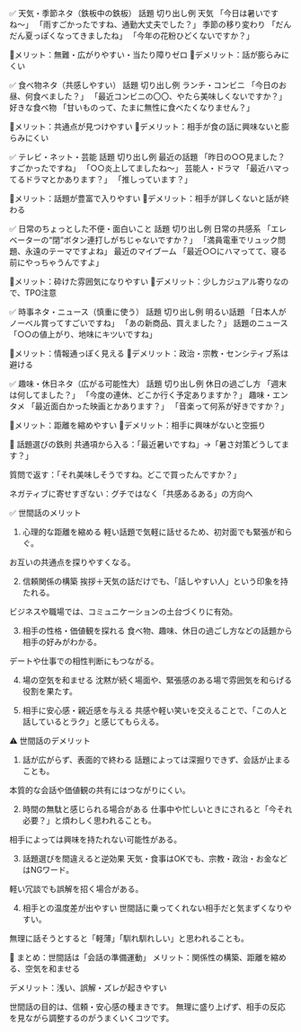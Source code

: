 ✅ 天気・季節ネタ（鉄板中の鉄板）
話題	切り出し例
天気	「今日は暑いですね〜」
「雨すごかったですね、通勤大丈夫でした？」
季節の移り変わり	「だんだん夏っぽくなってきましたね」
「今年の花粉ひどくないですか？」

🔸メリット：無難・広がりやすい・当たり障りゼロ
🔸デメリット：話が膨らみにくい

✅ 食べ物ネタ（共感しやすい）
話題	切り出し例
ランチ・コンビニ	「今日のお昼、何食べました？」
「最近コンビニの〇〇、やたら美味しくないですか？」
好きな食べ物	「甘いものって、たまに無性に食べたくなりません？」

🔸メリット：共通点が見つけやすい
🔸デメリット：相手が食の話に興味ないと膨らみにくい

✅ テレビ・ネット・芸能
話題	切り出し例
最近の話題	「昨日の○○見ました？すごかったですね」
「○○炎上してましたね〜」
芸能人・ドラマ	「最近ハマってるドラマとかあります？」
「推しっています？」

🔸メリット：話題が豊富で入りやすい
🔸デメリット：相手が詳しくないと話が終わる

✅ 日常のちょっとした不便・面白いこと
話題	切り出し例
日常の共感系	「エレベーターの“閉”ボタン連打しがちじゃないですか？」
「満員電車でリュック問題、永遠のテーマですよね」
最近のマイブーム	「最近○○にハマってて、寝る前にやっちゃうんですよ」

🔸メリット：砕けた雰囲気になりやすい
🔸デメリット：少しカジュアル寄りなので、TPO注意

✅ 時事ネタ・ニュース（慎重に使う）
話題	切り出し例
明るい話題	「日本人がノーベル賞ってすごいですね」
「あの新商品、買えました？」
話題のニュース	「○○の値上がり、地味にキツいですね」

🔸メリット：情報通っぽく見える
🔸デメリット：政治・宗教・センシティブ系は避ける

✅ 趣味・休日ネタ（広がる可能性大）
話題	切り出し例
休日の過ごし方	「週末は何してました？」
「今度の連休、どこか行く予定ありますか？」
趣味・エンタメ	「最近面白かった映画とかあります？」
「音楽って何系が好きですか？」

🔸メリット：距離を縮めやすい
🔸デメリット：相手に興味がないと空振り

🎯 話題選びの鉄則
共通項から入る：「最近暑いですね」→「暑さ対策どうしてます？」

質問で返す：「それ美味しそうですね。どこで買ったんですか？」

ネガティブに寄せすぎない：グチではなく「共感あるある」の方向へ

✅ 世間話のメリット
1. 心理的な距離を縮める
軽い話題で気軽に話せるため、初対面でも緊張が和らぐ。

お互いの共通点を探りやすくなる。

2. 信頼関係の構築
挨拶＋天気の話だけでも、「話しやすい人」という印象を持たれる。

ビジネスや職場では、コミュニケーションの土台づくりに有効。

3. 相手の性格・価値観を探れる
食べ物、趣味、休日の過ごし方などの話題から相手の好みがわかる。

デートや仕事での相性判断にもつながる。

4. 場の空気を和ませる
沈黙が続く場面や、緊張感のある場で雰囲気を和らげる役割を果たす。

5. 相手に安心感・親近感を与える
共感や軽い笑いを交えることで、「この人と話しているとラク」と感じてもらえる。

⚠️ 世間話のデメリット
1. 話が広がらず、表面的で終わる
話題によっては深掘りできず、会話が止まることも。

本質的な会話や価値観の共有にはつながりにくい。

2. 時間の無駄と感じられる場合がある
仕事中や忙しいときにされると「今それ必要？」と煩わしく思われることも。

相手によっては興味を持たれない可能性がある。

3. 話題選びを間違えると逆効果
天気・食事はOKでも、宗教・政治・お金などはNGワード。

軽い冗談でも誤解を招く場合がある。

4. 相手との温度差が出やすい
世間話に乗ってくれない相手だと気まずくなりやすい。

無理に話そうとすると「軽薄」「馴れ馴れしい」と思われることも。

🎯 まとめ：世間話は「会話の準備運動」
メリット：関係性の構築、距離を縮める、空気を和ませる

デメリット：浅い、誤解・ズレが起きやすい

世間話の目的は、信頼・安心感の種まきです。
無理に盛り上げず、相手の反応を見ながら調整するのがうまくいくコツです。